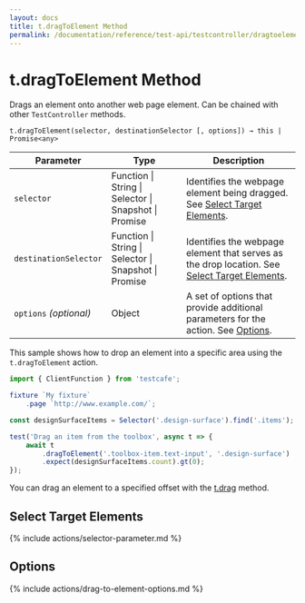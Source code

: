 ```yaml
---
layout: docs
title: t.dragToElement Method
permalink: /documentation/reference/test-api/testcontroller/dragtoelement.html
---
```

# t.dragToElement Method

Drags an element onto another web page element. Can be chained with other `TestController` methods.

```text
t.dragToElement(selector, destinationSelector [, options]) → this | Promise<any>
```

Parameter              | Type                                              | Description
---------------------- | ------------------------------------------------- | -------------------------------------------------------------------------------------------------------------------------------------
`selector`             | Function &#124; String &#124; Selector &#124; Snapshot &#124; Promise | Identifies the webpage element being dragged. See [Select Target Elements](#select-target-elements).
`destinationSelector`  | Function &#124; String &#124; Selector &#124; Snapshot &#124; Promise | Identifies the webpage element that serves as the drop location. See [Select Target Elements](#select-target-elements).
`options`&#160;*(optional)* | Object                                            | A set of options that provide additional parameters for the action. See [Options](#options).

This sample shows how to drop an element into a specific area using the `t.dragToElement` action.

```js
import { ClientFunction } from 'testcafe';

fixture `My fixture`
    .page `http://www.example.com/`;

const designSurfaceItems = Selector('.design-surface').find('.items');

test('Drag an item from the toolbox', async t => {
    await t
        .dragToElement('.toolbox-item.text-input', '.design-surface')
        .expect(designSurfaceItems.count).gt(0);
});
```

You can drag an element to a specified offset with the [t.drag](drag.md) method.

## Select Target Elements

{% include actions/selector-parameter.md %}

## Options

{% include actions/drag-to-element-options.md %}
